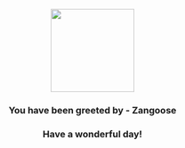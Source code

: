 <p align="center">
    <img src="https://raw.githubusercontent.com/PokeAPI/sprites/master/sprites/pokemon/335.png" width="150" height="150">
</p>
<h3 align="center">You have been greeted by - <b>Zangoose</b></h3>
<h3 align="center">Have a wonderful day!</h3>
